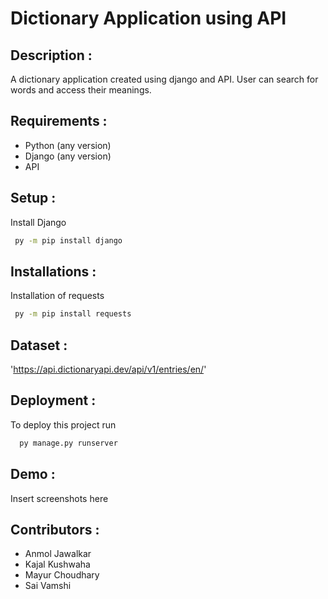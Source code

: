 
# Dictionary Application using API

## Description :
A dictionary application created using django and API. User can search for words and access their meanings.

## Requirements :
- Python (any version)
- Django (any version)
- API

## Setup :
Install Django
```bash
 py -m pip install django
```

## Installations : 
Installation of requests
```bash
 py -m pip install requests
 ```

## Dataset : 
'https://api.dictionaryapi.dev/api/v1/entries/en/'
 
## Deployment :
To deploy this project run
```bash
  py manage.py runserver
```
 
## Demo :
Insert screenshots here

## Contributors :

- Anmol Jawalkar
- Kajal Kushwaha
- Mayur Choudhary
- Sai Vamshi
